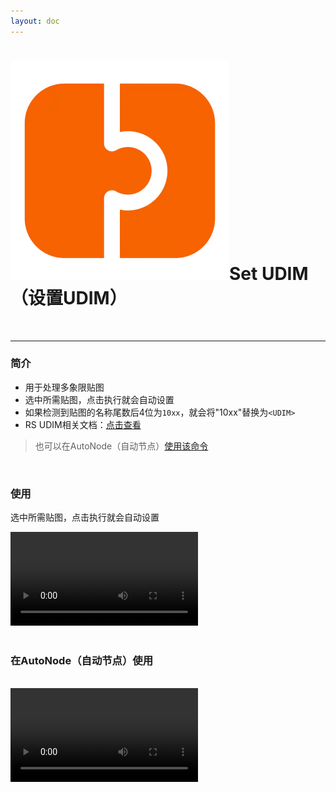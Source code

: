 ```yaml
---
layout: doc
---
```

# <span class="h1-icon"><img src="../../public/img/Set UDIM.webp" alt="Custom Icon"></span>Set UDIM（设置UDIM）

<br/>

---

### 简介

- 用于处理多象限贴图
- 选中所需贴图，点击执行就会自动设置
- 如果检测到贴图的名称尾数后4位为`10xx`，就会将"10xx"替换为`<UDIM>`
- RS UDIM相关文档：[点击查看](https://help.maxon.net/r3d/cinema/en-us/#html/UDIM+and+UVTILE.html)

> 也可以在AutoNode（自动节点）[使用该命令](03-RNT-AutoNode)

<br/>


### 使用
选中所需贴图，点击执行就会自动设置
<br/>

<video controls>
  <source src="/img/command-set-udim.webm" type="video/webm">
</video>

<br/>
<br/>

### 在AutoNode（自动节点）使用
<br/>

<video controls>
  <source src="/img/autonode-set-udim.webm" type="video/webm">
</video>

<br/>
<br/>
